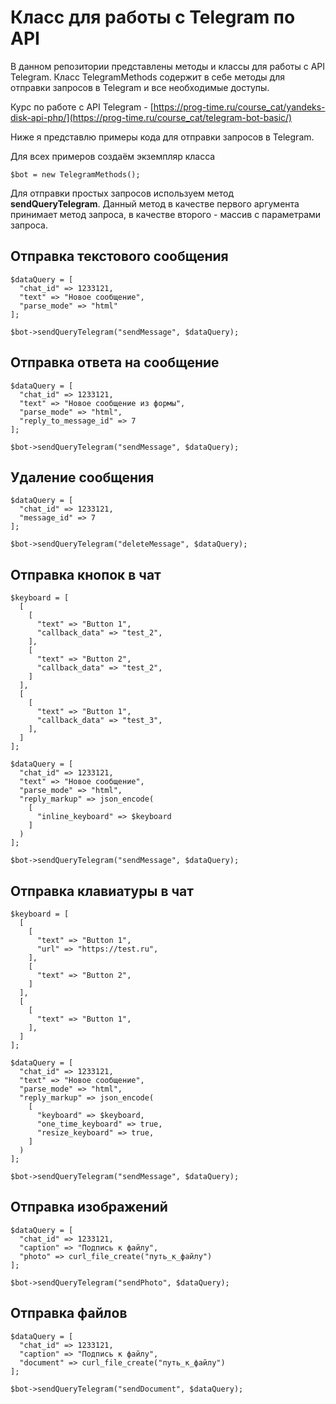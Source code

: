# Класс для работы с Telegram по API
В данном репозитории представлены методы и классы для работы с API Telegram.
Класс TelegramMethods содержит в себе методы для отправки запросов в Telegram и все необходимые доступы.

Курс по работе с API Telegram - [https://prog-time.ru/course_cat/yandeks-disk-api-php/](https://prog-time.ru/course_cat/telegram-bot-basic/)

Ниже я представлю примеры кода для отправки запросов в Telegram.

Для всех примеров создаём экземпляр класса
```
$bot = new TelegramMethods();
```
Для отправки простых запросов используем метод **sendQueryTelegram**. Данный метод в качестве первого аргумента принимает метод запроса, в качестве второго - массив с параметрами запроса.

## Отправка текстового сообщения
```
$dataQuery = [
  "chat_id" => 1233121,
  "text" => "Новое сообщение",
  "parse_mode" => "html"
];

$bot->sendQueryTelegram("sendMessage", $dataQuery);
```

## Отправка ответа на сообщение
```
$dataQuery = [
  "chat_id" => 1233121,
  "text" => "Новое сообщение из формы",
  "parse_mode" => "html",
  "reply_to_message_id" => 7
];

$bot->sendQueryTelegram("sendMessage", $dataQuery);
```

## Удаление сообщения
```
$dataQuery = [
  "chat_id" => 1233121,
  "message_id" => 7
];

$bot->sendQueryTelegram("deleteMessage", $dataQuery);
```

## Отправка кнопок в чат
```
$keyboard = [
  [
    [
      "text" => "Button 1",
      "callback_data" => "test_2",
    ],
    [
      "text" => "Button 2",
      "callback_data" => "test_2",
    ]
  ],
  [
    [
      "text" => "Button 1",
      "callback_data" => "test_3",
    ],
  ]
];

$dataQuery = [
  "chat_id" => 1233121,
  "text" => "Новое сообщение",
  "parse_mode" => "html",
  "reply_markup" => json_encode(
    [
      "inline_keyboard" => $keyboard
    ]
  )
];

$bot->sendQueryTelegram("sendMessage", $dataQuery);
```

## Отправка клавиатуры в чат
```
$keyboard = [
  [
    [
      "text" => "Button 1",
      "url" => "https://test.ru",
    ],
    [
      "text" => "Button 2",
    ]
  ],
  [
    [
      "text" => "Button 1",
    ],
  ]
];

$dataQuery = [
  "chat_id" => 1233121,
  "text" => "Новое сообщение",
  "parse_mode" => "html",
  "reply_markup" => json_encode(
    [
      "keyboard" => $keyboard,
      "one_time_keyboard" => true,
      "resize_keyboard" => true,
    ]
  )
];

$bot->sendQueryTelegram("sendMessage", $dataQuery);
```

## Отправка изображений
```
$dataQuery = [
  "chat_id" => 1233121,
  "caption" => "Подпись к файлу",
  "photo" => curl_file_create("путь_к_файлу")
];

$bot->sendQueryTelegram("sendPhoto", $dataQuery);
```

## Отправка файлов
```
$dataQuery = [
  "chat_id" => 1233121,
  "caption" => "Подпись к файлу",
  "document" => curl_file_create("путь_к_файлу")
];

$bot->sendQueryTelegram("sendDocument", $dataQuery);
```

